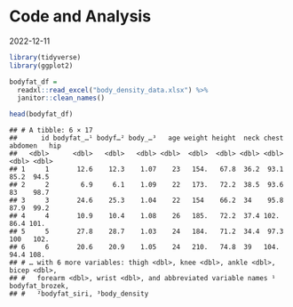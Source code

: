 Code and Analysis
================
2022-12-11

``` r
library(tidyverse)
library(ggplot2)
```

``` r
bodyfat_df = 
  readxl::read_excel("body_density_data.xlsx") %>%
  janitor::clean_names() 

head(bodyfat_df)
```

    ## # A tibble: 6 × 17
    ##      id bodyfat_…¹ bodyf…² body_…³   age weight height  neck chest abdomen   hip
    ##   <dbl>      <dbl>   <dbl>   <dbl> <dbl>  <dbl>  <dbl> <dbl> <dbl>   <dbl> <dbl>
    ## 1     1       12.6    12.3    1.07    23   154.   67.8  36.2  93.1    85.2  94.5
    ## 2     2        6.9     6.1    1.09    22   173.   72.2  38.5  93.6    83    98.7
    ## 3     3       24.6    25.3    1.04    22   154    66.2  34    95.8    87.9  99.2
    ## 4     4       10.9    10.4    1.08    26   185.   72.2  37.4 102.     86.4 101. 
    ## 5     5       27.8    28.7    1.03    24   184.   71.2  34.4  97.3   100   102. 
    ## 6     6       20.6    20.9    1.05    24   210.   74.8  39   104.     94.4 108. 
    ## # … with 6 more variables: thigh <dbl>, knee <dbl>, ankle <dbl>, bicep <dbl>,
    ## #   forearm <dbl>, wrist <dbl>, and abbreviated variable names ¹​bodyfat_brozek,
    ## #   ²​bodyfat_siri, ³​body_density
